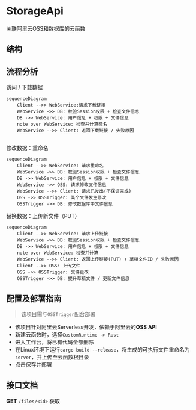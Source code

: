 # StorageApi

关联阿里云OSS和数据库的云函数

## 结构



## 流程分析

访问 / 下载数据

```mermaid
sequenceDiagram
	Client -->> WebService:请求下载链接
	WebService ->> DB: 校验Session权限 + 检查文件信息
	DB ->> WebService: 用户信息 + 权限 + 文件信息
	note over WebService: 检查并计算签名
	WebService -->> Client: 返回下载链接 / 失败原因 
	
```

修改数据：重命名

```mermaid
sequenceDiagram
	Client -->> WebService: 请求重命名
    WebService ->> DB: 校验Session权限 + 检查文件信息
    DB ->> WebService: 用户信息 + 权限 + 文件信息
    WebService ->> OSS: 请求修改文件信息
    WebService -->> Client: 请求已发出(不保证完成)
    OSS ->> OSSTrigger: 某个文件发生修改
    OSSTrigger ->> DB: 修改数据库中文件信息
```

替换数据：上传新文件（PUT）

```mermaid
sequenceDiagram
	Client -->> WebService: 请求上传链接
	WebService ->> DB: 校验Session权限 + 检查文件信息
	DB ->> WebService: 用户信息 + 权限 + 文件信息
	note over WebService: 检查并计算
	WebService -->> Client: 返回上传链接(PUT) + 草稿文件ID / 失败原因
	Client -->> OSS: 上传文件
	OSS ->> OSSTrigger: 文件更改
	OSSTrigger ->> DB: 提升草稿文件 / 更新文件信息
```

## 配置及部署指南

> 该项目需与`OSSTrigger`配合部署

- 该项目针对阿里云Serverless开发，依赖于阿里云的**OSS API**
- 新建云函数时，选择`CustomRuntime -> Rust`
- 进入工作台，将已有代码全部删除
- 在Linux环境下运行`cargo build --release`，将生成的可执行文件重命名为`server`，并上传至云函数根目录
- 点击保存并部署

## 接口文档

**GET** `/files/<id>`	获取
